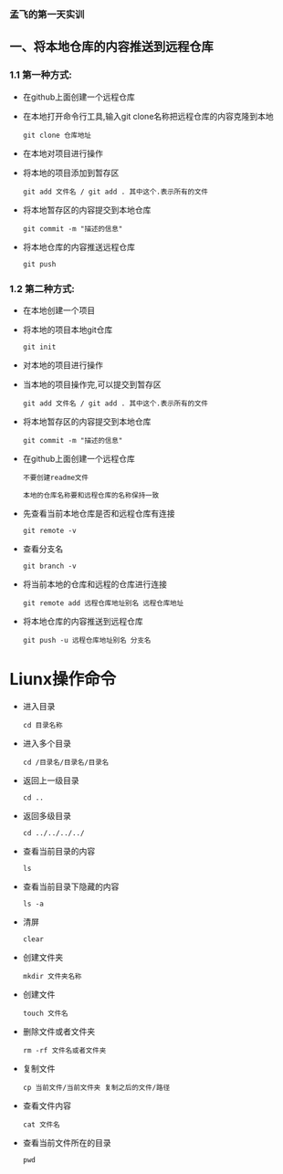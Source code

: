 ### 孟飞的第一天实训

## 一、将本地仓库的内容推送到远程仓库

### 1.1 第一种方式:

- 在github上面创建一个远程仓库

- 在本地打开命令行工具,输入git clone名称把远程仓库的内容克隆到本地

  ```
  git clone 仓库地址
  ```

- 在本地对项目进行操作

- 将本地的项目添加到暂存区

  ```
  git add 文件名 / git add . 其中这个.表示所有的文件
  ```

- 将本地暂存区的内容提交到本地仓库

  ```
  git commit -m "描述的信息"
  ```

- 将本地仓库的内容推送远程仓库

  ```
  git push
  ```

### 1.2 第二种方式:

- 在本地创建一个项目

- 将本地的项目本地git仓库

  ```
  git init
  ```

- 对本地的项目进行操作

- 当本地的项目操作完,可以提交到暂存区

  ```
  git add 文件名 / git add . 其中这个.表示所有的文件 
  ```

- 将本地暂存区的内容提交到本地仓库

  ```
  git commit -m "描述的信息"
  ```

- 在github上面创建一个远程仓库

  ```
  不要创建readme文件
  
  本地的仓库名称要和远程仓库的名称保持一致
  ```

- 先查看当前本地仓库是否和远程仓库有连接

  ```
  git remote -v
  ```

- 查看分支名

  ```
  git branch -v
  ```

- 将当前本地的仓库和远程的仓库进行连接

  ```
  git remote add 远程仓库地址别名 远程仓库地址
  ```

- 将本地仓库的内容推送到远程仓库

  ```
  git push -u 远程仓库地址别名 分支名
  ```

# Liunx操作命令

- 进入目录

  ```
  cd 目录名称
  ```

- 进入多个目录

  ```
  cd /目录名/目录名/目录名
  ```

- 返回上一级目录

  ```
  cd ..
  ```

- 返回多级目录

  ```
  cd ../../../../
  ```

- 查看当前目录的内容

  ```
  ls 
  ```

- 查看当前目录下隐藏的内容

  ```
  ls -a
  ```

- 清屏

  ```
  clear
  ```

- 创建文件夹

  ```
  mkdir 文件夹名称
  ```

- 创建文件

  ```
  touch 文件名
  ```

- 删除文件或者文件夹

  ```
  rm -rf 文件名或者文件夹
  ```

- 复制文件

  ```
  cp 当前文件/当前文件夹 复制之后的文件/路径
  ```

- 查看文件内容

  ```
  cat 文件名
  ```

- 查看当前文件所在的目录

  ```
  pwd
  ```
